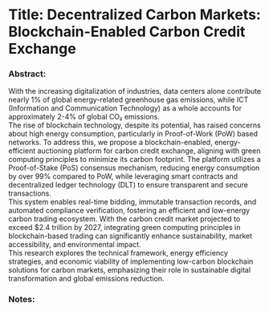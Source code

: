 # Title: Decentralized Carbon Markets: Blockchain-Enabled Carbon Credit Exchange

### Abstract:
With the increasing digitalization of industries, data centers alone contribute nearly 1% of global energy-related greenhouse gas emissions, while ICT (Information and Communication Technology) as a whole accounts for approximately 2-4% of global CO₂ emissions.<br> The rise of blockchain technology, despite its potential, has raised concerns about high energy consumption, particularly in Proof-of-Work (PoW) based networks. To address this, we propose a blockchain-enabled, energy-efficient auctioning platform for carbon credit exchange, aligning with green computing principles to minimize its carbon footprint. The platform utilizes a Proof-of-Stake (PoS) consensus mechanism, reducing energy consumption by over 99% compared to PoW, while leveraging smart contracts and decentralized ledger technology (DLT) to ensure transparent and secure transactions.<br> This system enables real-time bidding, immutable transaction records, and automated compliance verification, fostering an efficient and low-energy carbon trading ecosystem. With the carbon credit market projected to exceed $2.4 trillion by 2027, integrating green computing principles in blockchain-based trading can significantly enhance sustainability, market accessibility, and environmental impact.<br> This research explores the technical framework, energy efficiency strategies, and economic viability of implementing low-carbon blockchain solutions for carbon markets, emphasizing their role in sustainable digital transformation and global emissions reduction.

### Notes:
